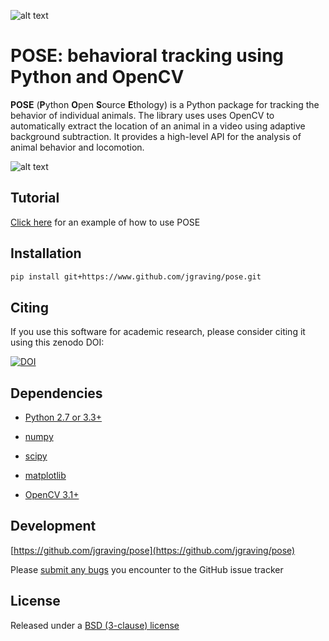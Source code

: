 ![alt text][logo]

[logo]: https://github.com/jgraving/pose/blob/master/images/pose-logo-small.png

**POSE**: behavioral tracking using Python and OpenCV
=======================================

**POSE** (**P**ython **O**pen **S**ource **E**thology) is a Python package for tracking the behavior of individual animals. 
The library uses uses OpenCV to automatically extract the location of an animal in a video using adaptive background subtraction. 
It provides a high-level API for the analysis of animal behavior and locomotion.

![alt text][screenshot]

[screenshot]: https://github.com/jgraving/pose/blob/master/images/screenshot.png

Tutorial
------------

[Click here](https://github.com/jgraving/pose/blob/master/example/pose_tracker_example.ipynb) for an example of how to use POSE 

Installation
------------
```bash
pip install git+https://www.github.com/jgraving/pose.git
```

Citing
----------
If you use this software for academic research, please consider citing it using this zenodo DOI: 

[![DOI](https://zenodo.org/badge/24020/jgraving/pose.svg)](https://zenodo.org/badge/latestdoi/24020/jgraving/pose)


Dependencies
------------

- [Python 2.7 or 3.3+](http://www.python.org)

- [numpy](http://www.numpy.org/)

- [scipy](http://www.scipy.org/)

- [matplotlib](http://matplotlib.org/)

- [OpenCV 3.1+](http://opencv.org/)

Development
-------------
[https://github.com/jgraving/pose](https://github.com/jgraving/pose)

Please [submit any bugs](https://github.com/jgraving/pose/issues/new) you encounter to the GitHub issue tracker

License
------------

Released under a [BSD (3-clause) license](https://github.com/jgraving/pose/blob/master/LICENSE)
